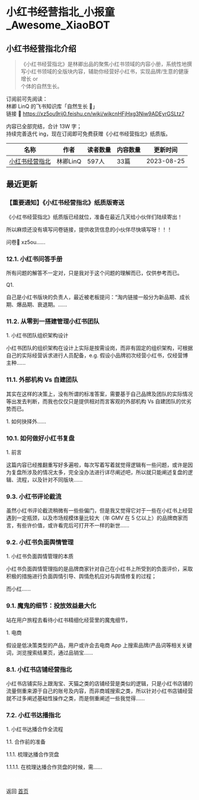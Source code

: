 # 小红书经营指北_小报童_Awesome_XiaoBOT

## 小红书经营指北介绍
> 《小红书经营指北》是林卿出品的聚焦小红书领域的内容小册，系统性地撰写小红书领域的全版块内容，辅助你经营好小红书，实现品牌/生意的健康增长 or  
个体的自然生长。    
    
订阅前可先阅读：    
林卿 LinQ 的飞书知识库「自然生长 🌱」    
链接 🔗 https://xz5ou9rij0.feishu.cn/wiki/wikcnHFjHxg3Niw9ADEyrGSLtz7    
    
内容已全部完结，合计 13W 字；    
持续完善迭代 ing，现在订阅即可免费获赠《小红书经营指北》纸质版。  
  


|名称|作者|读者数量|内容数量|更新时间|
|---|---|---|---|---|
|[小红书经营指北](https://xiaobot.net/p/linqingpro?refer=0b133df9-27dc-423b-8101-639049001c13)|林卿LinQ|597人|33篇|2023-08-25|

## 最近更新
### 【重要通知】《小红书经营指北》纸质版寄送

《小红书经营指北》纸质版已经就位，准备在最近几天给小伙伴们陆续寄出！

所以麻烦还没有填写问卷链接，提供收货信息的小伙伴尽快填写呀！！！

问卷🔗 xz5ou......

### 12.1. 小红书问答手册

所有问题的解答不一定对，只是我对于这个问题的理解而已，仅供参考而已。

Q1.

自己是小红书版块的负责人，最近被老板提问：“淘内链接一般分为新品期、成长期、爆品期、衰退期。......

### 11.2. 从零到一搭建管理小红书团队

1\. 小红书团队组织架构设计

小红书团队的组织架构在设计上实际是按需设岗，而非有固定的组织架构，可根据自己的实际经营诉求进行人员配备，e.g.
假设小品牌初次经营小红书，仅经营博主种......

### 11.1. 外部机构 Vs 自建团队

其实在这样的决策上，没有所谓的标准答案，需要基于自己品牌及团队的实际情况等出发去判断，而我也仅仅只是提供相对而言客观的外部机构 Vs 自建团队的优劣势而已。

1\. 如何抉择外......

### 10.1. 如何做好小红书复盘

1\. 前言

这篇内容已经推翻重写好多遍啦，每次写着写着就觉得逻辑有一些问题，或许是因为复盘所涉及的情况太多，完全没办法进行详尽阐述吧，所以就只能阐述复盘的逻辑、流程，以及针对不同版块......

### 9.3. 小红书评论截流

虽然小红书评论截流稍微有一些些偏门，但是我又觉得它对于一些在小红书上经营遇到一定瓶颈，以及市场规模体量比较大（年 GMV 在 5
亿以上）的品牌商家而言，有些许价值，或许看完后可打开不一样的新世......

### 9.2. 小红书负面舆情管理

1\. 小红书负面舆情管理的本质

小红书负面舆情管理指的是品牌商家针对自己在小红书上所受到的负面评价，采取积极的措施进行负面舆情引导、舆情危机应对与舆情修复的过程；

而小红......

### 9.1. 魔鬼的细节：投放效益最大化

站在用户旅程去看待小红书精细化经营里的魔鬼细节，

1\. 电商

假设是低决策类型的产品，用户或许会去电商 App 上搜索品牌/产品词等相关关键词，浏览搜索结果页，通过品销宝......

### 8.1. 小红书店铺经营指北

小红书店铺实际上跟淘宝、天猫之类的店铺经营是类似的逻辑，只是小红书店铺的流量侧重来源于自己的账号及内容，而非商城搜索之类，所以针对小红书店铺经营就不过多阐述基础性操作之类，而是侧重阐述一些我觉得......

### 7.2. 小红书达播指北

1\. 小红书达播合作全流程

1.1. 合作前的准备

1.1.1. 梳理达播合作货盘

1.1.1.1. 在梳理达播合作货盘的时候，需......


<a href="https://github.com/Reno9527/awesome-xiaobot" style="color: white; text-decoration: none;">awesome-xiaobot</a>

返回 [首页](../README.md)
